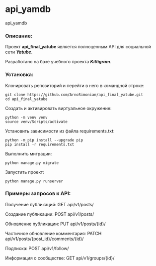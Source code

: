 # api_yamdb
api_yamdb

### Описание:

Проект **api_final_yatube** является полноценным API для социальной сети ***Yatube***.

Разработано на базе учебного проекта ***Kittigram***.


### Установка:

Клонировать репозиторий и перейти в него в командной строке:

```
git clone https://github.com/ArnoSimonian/api_final_yatube.git
cd api_final_yatube
```

Cоздать и активировать виртуальное окружение:

```
python -m venv venv
source venv/Scripts/activate
```

Установить зависимости из файла requirements.txt:

```
python -m pip install --upgrade pip
pip install -r requirements.txt
```

Выполнить миграции:

```
python manage.py migrate
```

Запустить проект:

```
python manage.py runserver
```


### Примеры запросов к API:

Получение публикаций:
GET api/v1/posts/

Создание публикации:
POST api/v1/posts/

Обновление публикации:
PUT api/v1/posts/{id}/

Частичное обновление комментария:
PATCH api/v1/posts/{post_id}/comments/{id}/

Подписка:
POST api/v1/follow/

Информация о сообществе:
GET api/v1/groups/{id}/

